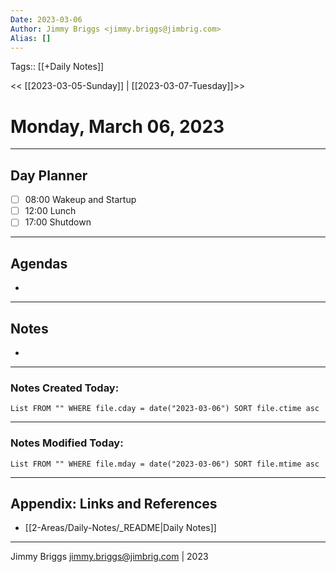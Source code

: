 ```yaml
---
Date: 2023-03-06
Author: Jimmy Briggs <jimmy.briggs@jimbrig.com>
Alias: []
---
```

Tags:: [[+Daily Notes]]

<< [[2023-03-05-Sunday]] | [[2023-03-07-Tuesday]]>>

# Monday, March 06, 2023

---
## Day Planner

- [ ] 08:00 Wakeup and Startup
- [ ] 12:00 Lunch
- [ ] 17:00 Shutdown

---
## Agendas
-

---
## Notes
-

---
### Notes Created Today:

```dataview
List FROM "" WHERE file.cday = date("2023-03-06") SORT file.ctime asc
```

---
### Notes Modified Today:

```dataview
List FROM "" WHERE file.mday = date("2023-03-06") SORT file.mtime asc
```

***

## Appendix: Links and References

- [[2-Areas/Daily-Notes/_README|Daily Notes]]

***

Jimmy Briggs <jimmy.briggs@jimbrig.com> | 2023
